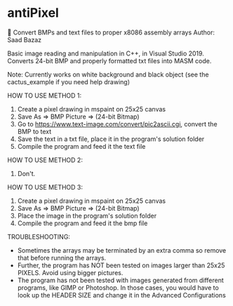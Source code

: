 # antiPixel
🏃 Convert BMPs and text files to proper x8086 assembly arrays
Author: Saad Bazaz

Basic image reading and manipulation in C++, in Visual Studio 2019. Converts 24-bit BMP and properly 
formatted txt files into MASM code.

Note:
Currently works on white background and black object (see the cactus_example if you need help drawing)


HOW TO USE METHOD 1:
1. Create a pixel drawing in mspaint on 25x25 canvas
2. Save As => BMP Picture => (24-bit Bitmap)
3. Go to https://www.text-image.com/convert/pic2ascii.cgi, convert the BMP to text
4. Save the text in a txt file, place it in the program's solution folder
5. Compile the program and feed it the text file



HOW TO USE METHOD 2:
1. Don't.



HOW TO USE METHOD 3:
1. Create a pixel drawing in mspaint on 25x25 canvas
2. Save As => BMP Picture => (24-bit Bitmap)
3. Place the image in the program's solution folder
4. Compile the program and feed it the bmp file



TROUBLESHOOTING:
- Sometimes the arrays may be terminated by an extra comma so remove that before running the arrays.
- Further, the program has NOT been tested on images larger than 25x25 PIXELS. Avoid using bigger pictures.
- The program has not been tested with images generated from different programs, like GIMP or Photoshop. In those cases, 
you would have to look up the HEADER SIZE and change it in the Advanced Configurations
